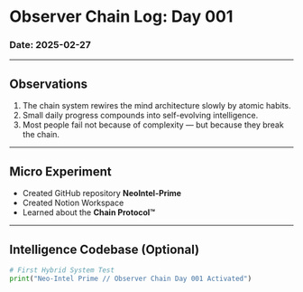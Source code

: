 # Observer Chain Log: Day 001
### Date: 2025-02-27

---

## Observations
1. The chain system rewires the mind architecture slowly by atomic habits.
2. Small daily progress compounds into self-evolving intelligence.
3. Most people fail not because of complexity — but because they break the chain.

---

## Micro Experiment
- Created GitHub repository **NeoIntel-Prime**
- Created Notion Workspace
- Learned about the **Chain Protocol™**

---

## Intelligence Codebase (Optional)
```python
# First Hybrid System Test
print("Neo-Intel Prime // Observer Chain Day 001 Activated")
